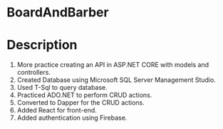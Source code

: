 # BoardAndBarber
# Description
1. More practice creating an API in ASP.NET CORE with models and controllers.
2. Created Database using Microsoft SQL Server Management Studio.
3. Used T-Sql to query database.
4. Practiced ADO.NET to perform CRUD actions.
5. Converted to Dapper for the CRUD actions.
6. Added React for front-end.
7. Added authentication using Firebase.

